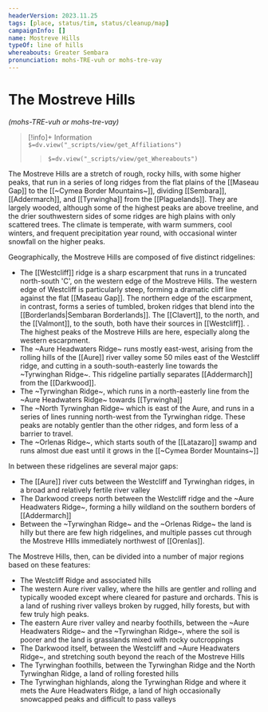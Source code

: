 ```yaml
---
headerVersion: 2023.11.25
tags: [place, status/tim, status/cleanup/map]
campaignInfo: []
name: Mostreve Hills
typeOf: line of hills
whereabouts: Greater Sembara
pronunciation: mohs-TRE-vuh or mohs-tre-vay
---
```

# The Mostreve Hills
*(mohs-TRE-vuh or mohs-tre-vay)*
>[!info]+ Information  
> `$=dv.view("_scripts/view/get_Affiliations")`  
>> `$=dv.view("_scripts/view/get_Whereabouts")`

The Mostreve Hills are a stretch of rough, rocky hills, with some higher peaks, that run in a series of long ridges from the flat plains of the [[Maseau Gap]] to the [[~Cymea Border Mountains~]], dividing [[Sembara]], [[Addermarch]], and [[Tyrwingha]] from the [[Plaguelands]]. They are largely wooded, although some of the highest peaks are above treeline, and the drier southwestern sides of some ridges are high plains with only scattered trees. The climate is temperate, with warm summers, cool winters, and frequent precipitation year round, with occasional winter snowfall on the higher peaks.

Geographically, the Mostreve Hills are composed of five distinct ridgelines:
* The [[Westcliff]] ridge is a sharp escarpment that runs in a truncated north-south 'C', on the western edge of the Mostreve Hills. The western edge of Westcliff is particularly steep, forming a dramatic cliff line against the flat [[Maseau Gap]]. The northern edge of the escarpment, in contrast, forms a series of tumbled, broken ridges that blend into the [[Borderlands|Sembaran Borderlands]]. The [[Clavert]], to the north, and the [[Valmont]], to the south, both have their sources in [[Westcliff]]. . The highest peaks of the Mostreve Hills are here, especially along the western escarpment. 
* The ~Aure Headwaters Ridge~ runs mostly east-west, arising from the rolling hills of the [[Aure]] river valley some 50 miles east of the Westcliff ridge, and cutting in a south-south-easterly line towards the ~Tyrwinghan Ridge~. This ridgeline partially separates [[Addermarch]] from the [[Darkwood]]. 
* The ~Tyrwinghan Ridge~, which runs in a north-easterly line from the ~Aure Headwaters Ridge~ towards [[Tyrwingha]]
* The ~North Tyrwinghan Ridge~ which is east of the Aure, and runs in a series of lines running north-west from the Tyrwinghan ridge. These peaks are notably gentler than the other ridges, and form less of a barrier to travel.
* The ~Orlenas Ridge~, which starts south of the [[Latazaro]] swamp and runs almost due east until it grows in the [[~Cymea Border Mountains~]]

In between these ridgelines are several major gaps:
* The [[Aure]] river cuts between the Westcliff and Tyrwinghan ridges, in a broad and relatively fertile river valley
* The Darkwood creeps north between the Westcliff ridge and the ~Aure Headwaters Ridge~, forming a hilly wildland on the southern borders of [[Addermarch]]
* Between the ~Tyrwinghan Ridge~ and the ~Orlenas Ridge~ the land is hilly but there are few high ridgelines, and multiple passes cut through the Mostreve HIlls immediately northwest of [[Orenlas]]. 

The Mostreve Hills, then, can be divided into a number of major regions based on these features:
* The Westcliff Ridge and associated hills
* The western Aure river valley, where the hills are gentler and rolling and typically wooded except where cleared for pasture and orchards. This is a land of rushing river valleys broken by rugged, hilly forests, but with few truly high peaks. 
* The eastern Aure river valley and nearby foothills, between the ~Aure Headwaters Ridge~ and the ~Tyrwinghan Ridge~, where the soil is poorer and the land is  grasslands mixed with rocky outcroppings
* The Darkwood itself, between the Westcliff and ~Aure Headwaters Ridge~, and stretching south beyond the reach of the Mostreve Hills
* The Tyrwinghan foothills, between the Tyrwinghan Ridge and the North Tyrwinghan Ridge, a land of rolling forested hills
* The Tyrwinghan highlands, along the Tyrwinghan Ridge and where it mets the Aure Headwaters Ridge, a land of high occasionally snowcapped peaks and difficult to pass valleys
